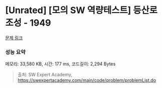 # [Unrated] [모의 SW 역량테스트] 등산로 조성 - 1949 

[문제 링크](https://swexpertacademy.com/main/code/problem/problemDetail.do?contestProbId=AV5PoOKKAPIDFAUq) 

### 성능 요약

메모리: 33,580 KB, 시간: 177 ms, 코드길이: 2,294 Bytes



> 출처: SW Expert Academy, https://swexpertacademy.com/main/code/problem/problemList.do